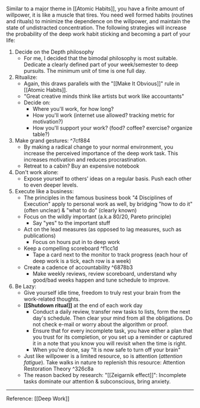 Similar to a major theme in [[Atomic Habits]],  you have a finite amount of willpower, it is like a muscle that tires. You need well formed habits (routines and rituals) to minimize the dependence on the willpower, and maintain the state of undistracted concentration. The following strategies will increase the probability of the deep work habit sticking and becoming a part of your life:

1. Decide on the Depth philosophy
    - For me, I decided that the bimodal philosophy is most suitable. Dedicate a clearly defined part of your week/semester to deep pursuits. The minimum unit of time is one full day.
2. Ritualize:
    - Again, this draws parallels with the "[[Make It Obvious]]" rule in [[Atomic Habits]].
    - "Great creative minds think like artists but work like accountants"
    - Decide on:
        - Where you'll work, for how long?
        - How you'll work (internet use allowed? tracking metric for motivation?)
        - How you'll support your work? (food? coffee? exercise? organize table?)
3. Make grand gestures: ^7cf884
    - By making a radical change to your normal environment, you increase the perceived importance of the deep work task. This increases motivation and reduces procrastination.
    - Retreat to a cabin? Buy an expensive notebook
4. Don't work alone:
    - Expose yourself to others' ideas on a regular basis. Push each other to even deeper levels.
5. Execute like a business: 
    - The principles in the famous business book "4 Disciplines of Execution" apply to personal work as well, by bridging "how to do it" (often unclear) & "what to do" (clearly known)
    - Focus on the wildly important (a.k.a 80/20, Pareto principle)
        - Say "yes" to the important stuff
    - Act on the lead measures (as opposed to lag measures, such as publications)
        - Focus on hours put in to deep work
    - Keep a compelling scoreboard ^f1cc1d
        - Tape a card next to the monitor to track progress (each hour of deep work is a tick, each row is a week)
    - Create a cadence of accountability ^6878b3
        - Make weekly reviews, review scoreboard, understand why good/bad weeks happen and tune schedule to improve.
6. Be Lazy:
    - Give yourself idle time, freedom to truly rest your brain from the work-related thoughts. 
    - **[[Shutdown ritual]]** at the end of each work day
        - Conduct a daily review, transfer new tasks to lists, form the next day's schedule. Then clear your mind from all the obligations. Do not check e-mail or worry about the algorithm or proof. 
        - Ensure that for every incomplete task, you have either a plan that you trust for its completion, or you set up a reminder or captured it in a note that you know you will revisit when the time is right. 
        - When you're done, say "It is now safe to turn off your brain"
    - Just like willpower is a limited resource, so is attention (*attention fatigue*). Take walks in nature to replenish this resource: Attention Restoration Theory ^326c8a
    - The reason backed by research: "[[Zeigarnik effect]]": Incomplete tasks dominate our attention & subconscious, bring anxiety.

---

Reference: [[Deep Work]]